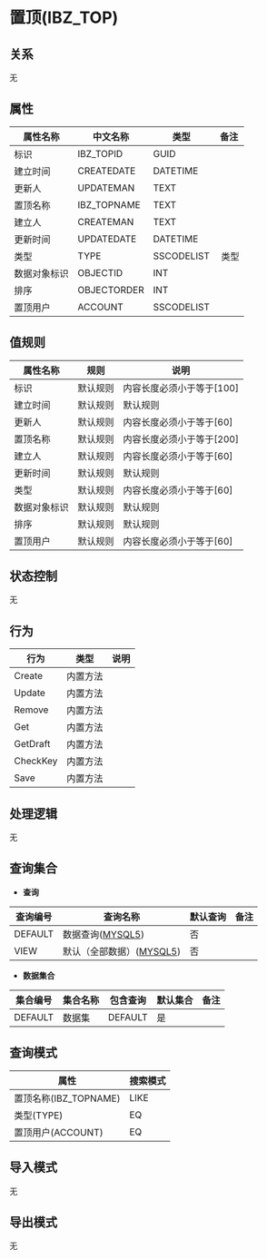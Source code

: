 # 置顶(IBZ_TOP)

  

## 关系
无

## 属性

| 属性名称        |    中文名称    | 类型     |  备注  |
| --------   |------------| -----   |  -------- | 
|标识|IBZ_TOPID|GUID|&nbsp;|
|建立时间|CREATEDATE|DATETIME|&nbsp;|
|更新人|UPDATEMAN|TEXT|&nbsp;|
|置顶名称|IBZ_TOPNAME|TEXT|&nbsp;|
|建立人|CREATEMAN|TEXT|&nbsp;|
|更新时间|UPDATEDATE|DATETIME|&nbsp;|
|类型|TYPE|SSCODELIST|&nbsp;类型|
|数据对象标识|OBJECTID|INT|&nbsp;|
|排序|OBJECTORDER|INT|&nbsp;|
|置顶用户|ACCOUNT|SSCODELIST|&nbsp;|

## 值规则
| 属性名称    | 规则    |  说明  |
| --------   |------------| ----- | 
|标识|默认规则|内容长度必须小于等于[100]|
|建立时间|默认规则|默认规则|
|更新人|默认规则|内容长度必须小于等于[60]|
|置顶名称|默认规则|内容长度必须小于等于[200]|
|建立人|默认规则|内容长度必须小于等于[60]|
|更新时间|默认规则|默认规则|
|类型|默认规则|内容长度必须小于等于[60]|
|数据对象标识|默认规则|默认规则|
|排序|默认规则|默认规则|
|置顶用户|默认规则|内容长度必须小于等于[60]|

## 状态控制

无


## 行为
| 行为    | 类型    |  说明  |
| --------   |------------| ----- | 
|Create|内置方法|&nbsp;|
|Update|内置方法|&nbsp;|
|Remove|内置方法|&nbsp;|
|Get|内置方法|&nbsp;|
|GetDraft|内置方法|&nbsp;|
|CheckKey|内置方法|&nbsp;|
|Save|内置方法|&nbsp;|

## 处理逻辑
无

## 查询集合

* **查询**

| 查询编号 | 查询名称       | 默认查询 |   备注|
| --------  | --------   | --------   | ----- |
|DEFAULT|数据查询([MYSQL5](../../appendix/query_MYSQL5.md#IbzTop_Default))|否|&nbsp;|
|VIEW|默认（全部数据）([MYSQL5](../../appendix/query_MYSQL5.md#IbzTop_View))|否|&nbsp;|

* **数据集合**

| 集合编号 | 集合名称   |  包含查询  | 默认集合 |   备注|
| --------  | --------   | -------- | --------   | ----- |
|DEFAULT|数据集|DEFAULT|是|&nbsp;|

## 查询模式
| 属性      |    搜索模式     |
| --------   |------------|
|置顶名称(IBZ_TOPNAME)|LIKE|
|类型(TYPE)|EQ|
|置顶用户(ACCOUNT)|EQ|

## 导入模式
无


## 导出模式
无
